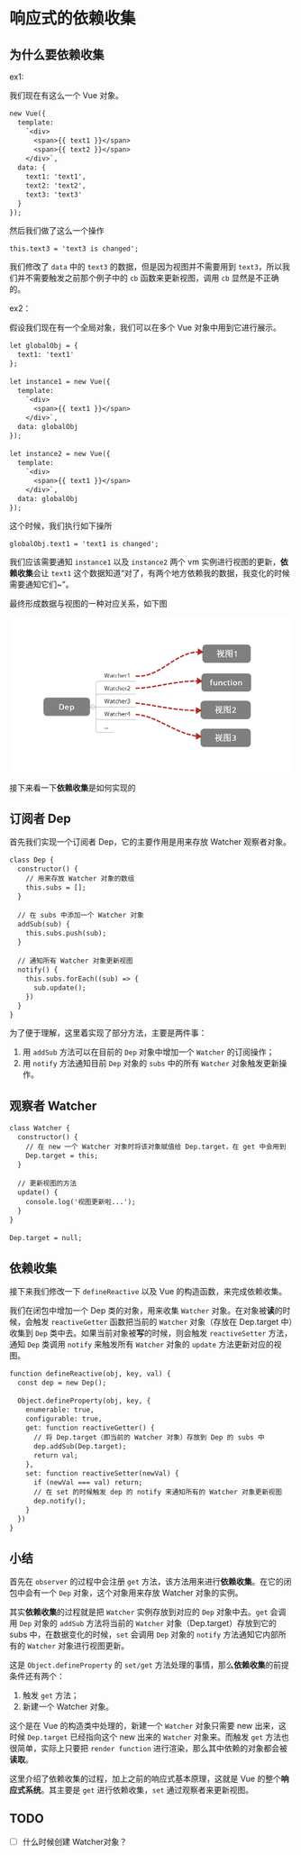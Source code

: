 # 响应式的依赖收集

## 为什么要依赖收集

ex1:

我们现在有这么一个 Vue 对象。

```
new Vue({
  template:
    `<div>
      <span>{{ text1 }}</span>
      <span>{{ text2 }}</span>
    </div>`,
  data: {
    text1: 'text1',
    text2: 'text2',
    text3: 'text3'
  }
});
```

然后我们做了这么一个操作

```
this.text3 = 'text3 is changed';
```

我们修改了 `data` 中的 `text3` 的数据，但是因为视图并不需要用到 `text3`，所以我们并不需要触发之前那个例子中的 `cb` 函数来更新视图，调用 `cb` 显然是不正确的。

ex2：

假设我们现在有一个全局对象，我们可以在多个 Vue 对象中用到它进行展示。

```
let globalObj = {
  text1: 'text1'
};

let instance1 = new Vue({
  template:
    `<div>
      <span>{{ text1 }}</span>
    </div>`,
  data: globalObj
});

let instance2 = new Vue({
  template:
    `<div>
      <span>{{ text1 }}</span>
    </div>`,
  data: globalObj
});
```

这个时候，我们执行如下操所

```
globalObj.text1 = 'text1 is changed';
```

我们应该需要通知 `instance1` 以及 `instance2` 两个 vm 实例进行视图的更新，**依赖收集**会让 `text1` 这个数据知道“对了，有两个地方依赖我的数据，我变化的时候需要通知它们~”。

最终形成数据与视图的一种对应关系，如下图

<img src="../images/watcher-to-data.png" width="500">

接下来看一下**依赖收集**是如何实现的

## 订阅者 Dep

首先我们实现一个订阅者 Dep，它的主要作用是用来存放 Watcher 观察者对象。

```
class Dep {
  constructor() {
    // 用来存放 Watcher 对象的数组
    this.subs = [];
  }

  // 在 subs 中添加一个 Watcher 对象
  addSub(sub) {
    this.subs.push(sub);
  }

  // 通知所有 Watcher 对象更新视图
  notify() {
    this.subs.forEach((sub) => {
      sub.update();
    })
  }
}
```

为了便于理解，这里着实现了部分方法，主要是两件事：

1. 用 `addSub` 方法可以在目前的 `Dep` 对象中增加一个 `Watcher` 的订阅操作；
2. 用 `notify` 方法通知目前 `Dep` 对象的 `subs` 中的所有 `Watcher` 对象触发更新操作。

## 观察者 Watcher

```
class Watcher {
  constructor() {
    // 在 new 一个 Watcher 对象时将该对象赋值给 Dep.target，在 get 中会用到
    Dep.target = this;
  }

  // 更新视图的方法
  update() {
    console.log('视图更新啦...');
  }
}

Dep.target = null;
```

## 依赖收集

接下来我们修改一下 `defineReactive` 以及 Vue 的构造函数，来完成依赖收集。

我们在闭包中增加一个 Dep 类的对象，用来收集 `Watcher` 对象。在对象被**读**的时候，会触发 `reactiveGetter` 函数把当前的 `Watcher` 对象（存放在 Dep.target 中）收集到 `Dep` 类中去。如果当前对象被**写**的时候，则会触发 `reactiveSetter` 方法，通知 `Dep` 类调用 `notify` 来触发所有 `Watcher` 对象的 `update` 方法更新对应的视图。

```
function defineReactive(obj, key, val) {
  const dep = new Dep();

  Object.defineProperty(obj, key, {
    enumerable: true,
    configurable: true,
    get: function reactiveGetter() {
      // 将 Dep.target（即当前的 Watcher 对象）存放到 Dep 的 subs 中
      dep.addSub(Dep.target);
      return val;
    },
    set: function reactiveSetter(newVal) {
      if (newVal === val) return;
      // 在 set 的时候触发 dep 的 notify 来通知所有的 Watcher 对象更新视图
      dep.notify();
    }
  })
}
```

## 小结

首先在 `observer` 的过程中会注册 `get` 方法，该方法用来进行**依赖收集**。在它的闭包中会有一个 `Dep` 对象，这个对象用来存放 Watcher 对象的实例。

其实**依赖收集**的过程就是把 `Watcher` 实例存放到对应的 `Dep` 对象中去。`get` 会调用 `Dep` 对象的 `addSub` 方法将当前的 `Watcher` 对象（Dep.target）存放到它的 subs 中，在数据变化的时候，`set` 会调用 `Dep` 对象的 `notify` 方法通知它内部所有的 `Watcher` 对象进行视图更新。

这是 `Object.defineProperty` 的 `set/get` 方法处理的事情，那么**依赖收集**的前提条件还有两个：

1. 触发 `get` 方法；
2. 新建一个 Watcher 对象。
   
这个是在 Vue 的构造类中处理的，新建一个 `Watcher` 对象只需要 new 出来，这时候 `Dep.target` 已经指向这个 new 出来的 `Watcher` 对象来。而触发 `get` 方法也很简单，实际上只要把 `render function` 进行渲染，那么其中依赖的对象都会被**读取**。

这里介绍了依赖收集的过程，加上之前的响应式基本原理，这就是 Vue 的整个**响应式系统**。其主要是 `get` 进行依赖收集，`set` 通过观察者来更新视图。

## TODO

- [ ] 什么时候创建 Watcher对象？
  

